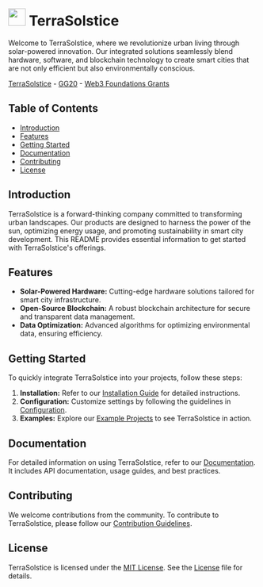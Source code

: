 #  <img src="https://user-images.githubusercontent.com/61543012/194775757-3d861746-93c3-42fc-b59f-d9e053de7391.png" height="35" width="35" align-items="center" justify-content="center" /> TerraSolstice

Welcome to TerraSolstice, where we revolutionize urban living through solar-powered innovation. Our integrated solutions seamlessly blend hardware, software, and blockchain technology to create smart cities that are not only efficient but also environmentally conscious.

[TerraSolstice](https://ts.framer.ai) - [GG20]() - [Web3 Foundations Grants]()

## Table of Contents

- [Introduction](#introduction)
- [Features](#features)
- [Getting Started](#getting-started)
- [Documentation](#documentation)
- [Contributing](#contributing)
- [License](#license)

## Introduction

TerraSolstice is a forward-thinking company committed to transforming urban landscapes. Our products are designed to harness the power of the sun, optimizing energy usage, and promoting sustainability in smart city development. This README provides essential information to get started with TerraSolstice's offerings.

## Features

- **Solar-Powered Hardware:** Cutting-edge hardware solutions tailored for smart city infrastructure.
- **Open-Source Blockchain:** A robust blockchain architecture for secure and transparent data management.
- **Data Optimization:** Advanced algorithms for optimizing environmental data, ensuring efficiency.

## Getting Started

To quickly integrate TerraSolstice into your projects, follow these steps:

1. **Installation:** Refer to our [Installation Guide](docs/installation.md) for detailed instructions.
2. **Configuration:** Customize settings by following the guidelines in [Configuration](docs/configuration.md).
3. **Examples:** Explore our [Example Projects](examples/) to see TerraSolstice in action.

## Documentation

For detailed information on using TerraSolstice, refer to our [Documentation](docs/). It includes API documentation, usage guides, and best practices.

## Contributing

We welcome contributions from the community. To contribute to TerraSolstice, please follow our [Contribution Guidelines](CONTRIBUTING.md).

## License

TerraSolstice is licensed under the [MIT License](LICENSE). See the [License](LICENSE) file for details.

